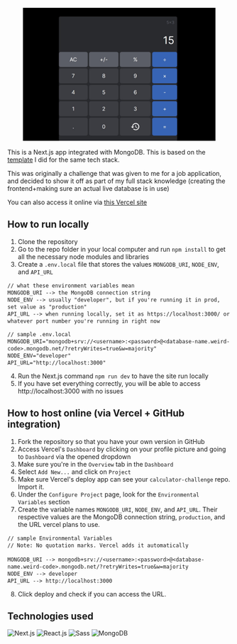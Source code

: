 <p align="center">
    <img src="./readme-images/front-page.jpg" height="300px"/>
</p>

This is a Next.js app integrated with MongoDB. This is based on the [template](https://github.com/enricosebastian/next-mongo) I did for the same tech stack.

This was originally a challenge that was given to me for a job application, and decided to show it off as part of my full stack knowledge (creating the frontend+making sure an actual live database is in use)

You can also access it online via [this Vercel site](https://calculator-application-challenge.vercel.app/)

## How to run locally
1. Clone the repository
1. Go to the repo folder in your local computer and run `npm install` to get all the necessary node modules and libraries
1. Create a `.env.local` file that stores the values `MONGODB_URI`, `NODE_ENV`, and `API_URL`
```
// what these environment variables mean
MONGODB_URI --> the MongoDB connection string
NODE_ENV --> usually "developer", but if you're running it in prod, set value as "production"
API_URL --> when running locally, set it as https://localhost:3000/ or whatever port number you're running in right now
```
```
// sample .env.local
MONGODB_URI="mongodb+srv://<username>:<password>@<database-name.weird-code>.mongodb.net/?retryWrites=true&w=majority"
NODE_ENV="developer"
API_URL="http://localhost:3000"
```
4. Run the Next.js command `npm run dev` to have the site run locally
1. If you have set everything correctly, you will be able to access http://localhost:3000 with no issues

## How to host online (via Vercel + GitHub integration)
1. Fork the repository so that you have your own version in GitHub
1. Access Vercel's `Dashboard` by clicking on your profile picture and going to `Dashboard` via the opened dropdown
1. Make sure you're in the `Overview` tab in the `Dashboard`
1. Select `Add New...` and click on `Project`
1. Make sure Vercel's deploy app can see your `calculator-challenge` repo. Import it.
1. Under the `Configure Project` page, look for the `Environmental Variables` section
1. Create the variable names `MONGODB_URI`, `NODE_ENV`, and `API_URL`. Their respective values are the MongoDB connection string, `production`, and the URL vercel plans to use.
```
// sample Environmental Variables
// Note: No quotation marks. Vercel adds it automatically

MONGODB_URI --> mongodb+srv://<username>:<password>@<database-name.weird-code>.mongodb.net/?retryWrites=true&w=majority
NODE_ENV --> developer
API_URL --> http://localhost:3000
```
8. Click deploy and check if you can access the URL.

## Technologies used
<!-- Badges acquired from: https://home.aveek.io/GitHub-Profile-Badges/ -->
![Next.js](https://img.shields.io/badge/Next.js-000000.svg?style=for-the-badge&logo=nextdotjs&logoColor=white)
![React.js](https://img.shields.io/badge/React-61DAFB.svg?style=for-the-badge&logo=React&logoColor=black)
![Sass](https://img.shields.io/badge/Sass-CC6699.svg?style=for-the-badge&logo=Sass&logoColor=white)
![MongoDB](https://img.shields.io/badge/MongoDB-47A248.svg?style=for-the-badge&logo=MongoDB&logoColor=white)